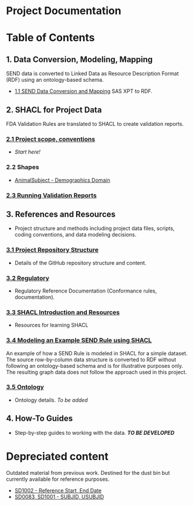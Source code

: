 
Project Documentation
=====================

# Table of Contents

## 1. Data Conversion, Modeling, Mapping

SEND data is converted to Linked Data as Resource Description Format (RDF) using an ontology-based schema.

* [1.1 SEND Data Conversion and Mapping](DataConversion.md)  SAS XPT to RDF.

## 2. SHACL for Project Data

FDA Validation Rules are translated to SHACL to create validation reports. 

### [2.1 Project scope, conventions](SHACL-Scope.md)

* *Start here!*

### 2.2 Shapes

* [AnimalSubject - Demographics Domain](SHACL-AnimalSubject-Details.md)

### [2.3 Running Validation Reports](SHACL-RunValReport.md)


## 3. References and Resources

* Project structure and methods including project data files, scripts, coding conventions, and data modeling decisions.

### [3.1 Project Repository Structure](Repository-Ref.md)

* Details of the GitHub repository structure and content.

### [3.2 Regulatory](Regulatory-Ref.md)

* Regulatory Reference Documentation (Conformance rules, documentation).

### [3.3 SHACL Introduction and Resources](SHACL-Intro.md)

* Resources for learning SHACL

### [3.4 Modeling an Example SEND Rule using SHACL](SHACL-SENDRuleEg.md)
An example of how a SEND Rule is modeled in SHACL for a simple dataset. The source row-by-column data structure is converted to RDF without following an ontology-based schema and is for illustrative purposes only. The resulting graph data does not follow the approach used in this project.

### [3.5 Ontology](Ontology-Ref.md)

* Ontology details.  *To be added*


## 4. How-To Guides

* Step-by-step guides to working with the data.  ***TO BE DEVELOPED***


# Depreciated content
  Outdated material from previous work. Destined for the dust bin but currently available for reference purposes.

* [SD1002 - Reference Start, End Date ](SHACL-SENDRule102Details.md)
* [SD0083, SD1001 - SUBJID, USUBJID](SHACL-IDRuleDetails.md)
<br/>

